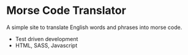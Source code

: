 # Morse Code Translator

A simple site to translate English words and phrases into morse code.

- Test driven development
- HTML, SASS, Javascript
